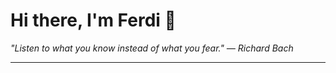 <h1>Hi there, I'm Ferdi 👋</h1>

<p><em>
  "Listen to what you know instead of what you fear." — Richard Bach
</em></p>

---
